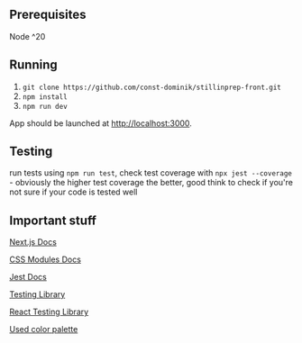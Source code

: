 ## Prerequisites
Node ^20

## Running

1. `git clone https://github.com/const-dominik/stillinprep-front.git`
2. `npm install`
3. `npm run dev`

App should be launched at [http://localhost:3000](http://localhost:3000).

## Testing
run tests using `npm run test`, check test coverage with `npx jest --coverage` - obviously the higher test coverage the better, good think to check if you're not sure if your code is tested well 

## Important stuff
[Next.js Docs](https://nextjs.org/docs)

[CSS Modules Docs](https://github.com/css-modules/css-modules)

[Jest Docs](https://jestjs.io/docs/)

[Testing Library](https://testing-library.com/docs/)

[React Testing Library](https://testing-library.com/docs/react-testing-library/intro)

[Used color palette](https://coolors.co/palette/f8f9fa-e9ecef-dee2e6-ced4da-adb5bd-6c757d-495057-343a40-212529)
